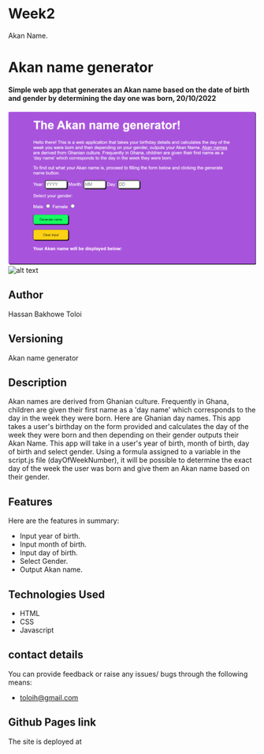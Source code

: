 # Week2
 Akan Name.
 # Akan name generator
#### Simple web app that generates an Akan name based on the date of birth and gender by determining the day one was born, 20/10/2022
![alt text](images/app.jpg)
![alt text](images/result.jpg)
## Author
Hassan Bakhowe Toloi
## Versioning
Akan name generator
## Description
Akan names are derived from Ghanian culture. Frequently in Ghana, children are given their first name as a 'day name' which corresponds to the day in the week they were born. Here are Ghanian day names. This app takes a user's birthday on the form provided and calculates the day of the week they were born and then depending on their gender outputs their Akan Name.
This app will take in a user's year of birth, month of birth, day of birth and select gender. Using a formula assigned to a variable in the script.js file (dayOfWeekNumber), it will be possible to determine the exact day of the week the user was born and give them an Akan name based on their gender.
## Features
Here are the features in summary:
* Input year of birth.
* Input month of birth.
* Input day of birth.
* Select Gender.
* Output Akan name.
## Technologies Used
* HTML  
* CSS
* Javascript
## contact details
You can provide feedback or raise any issues/ bugs through the following means:
* toloih@gmail.com
## Github Pages link
The site is deployed at
